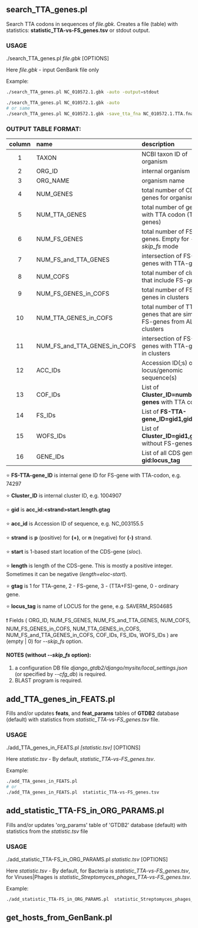 ## search_TTA_genes.pl
Search TTA codons in sequences of *file.gbk*.
Creates a file (table) with statistics: **statistic_TTA-vs-FS_genes.tsv** or stdout output.

### USAGE

./search_TTA_genes.pl *file.gbk* [OPTIONS]

Here *file.gbk* - input GenBank file only

Example:
```bash
./search_TTA_genes.pl NC_010572.1.gbk -auto -output=stdout

./search_TTA_genes.pl NC_010572.1.gbk -auto
# or same
./search_TTA_genes.pl NC_010572.1.gbk -save_tta_fna NC_010572.1.TTA.fna -save_tta_faa NC_010572.1.TTA.faa -output NC_010572.1.TTA.tsv
```

### OUTPUT TABLE FORMAT:

| column | name                  | description                                        | example |
|:------:|:----------------------|:---------------------------------------------------|:--------|
| 1      | TAXON                 | NCBI taxon ID of organism                          | 227882  |
| 2      | ORG\_ID               | internal organism ID                               | 167     |
| 3      | ORG_NAME              | organism name                                      | Streptomyces avermitilis MA-4680 = NBRC 14893 |
| 4      | NUM_GENES             | total number of CDS genes for organism             | 8025    |
| 5      | NUM_TTA_GENES         | total number of genes with TTA codon (TTA-genes)   | 274     |
| 6      | NUM_FS_GENES          | total number of FS-genes. Empty for *--skip_fs* mode | 1188    |
| 7      | NUM_FS_and_TTA_GENES  | intersection of FS-genes with TTA-genes            | 29      |
| 8      | NUM_COFS              | total number of clusters that include FS-genes     | 293     |
| 9      | NUM_FS_GENES_in_COFS  | total number of FS-genes in clusters               | 300     |
| 10     | NUM_TTA_GENES_in_COFS | total number of TTA-genes that are similar to FS-genes from ALL clusters | 124 |
| 11     | NUM_FS_and_TTA_GENES_in_COFS | intersection of FS-genes with TTA-genes in clusters | 11 |
| 12     | ACC_IDs               | Accession ID(;s) of locus/genomic sequence(s)      | NC_003155.5;NC_004719.1 |
| 13     | COF_IDs               | List of **Cluster_ID=number genes** with TTA codon | 1004907=3;1004909=1;... |
| 14     | FS_IDs                | List of **FS-TTA-gene_ID=gid1,gid2,...**           | 74297=NC_003155.5:p25699.4695.3,NC_003155.5:m28699.1078.3;... |
| 15     | WOFS\_IDs             | List of **Cluster_ID=gid1,gid2,...** without FS-genes | 1004907=NC_003155.5:m5172533.817.1,NC_003155.5:p9004239.817.1;... |
| 16     | GENE\_IDs             | List of all CDS genes as **gid:locus_tag**         | NC_003155.5:m1002287.1724.0:SAVERM_RS04685;... |

:star: **FS-TTA-gene_ID** is internal gene ID for FS-gene with TTA-codon, e.g. 74297

:star: **Cluster_ID** is internal cluster ID, e.g. 1004907

:star: **gid** is **acc_id:\<strand\>start.length.gtag**

:star: **acc_id** is Accession ID of sequence, e.g. NC_003155.5

:star: **strand** is **p** (positive) for **(+)**, or **n** (negative) for **(-)** strand.

:star: **start** is 1-based start location of the CDS-gene (*sloc*).

:star: **length** is length of the CDS-gene. This is mostly a positive integer. Sometimes it can be negative (*length=eloc-start*).

:star: **gtag** is 1 for TTA-gene, 2 - FS-gene, 3 - (TTA+FS)-gene, 0 - ordinary gene.

:star: **locus_tag** is name of LOCUS for the gene, e.g. SAVERM_RS04685

:exclamation: Fields ( ORG_ID, NUM_FS_GENES, NUM_FS_and_TTA_GENES, NUM_COFS, NUM_FS_GENES_in_COFS,
NUM_TTA_GENES_in_COFS, NUM_FS_and_TTA_GENES_in_COFS, COF_IDs, FS_IDs, WOFS_IDs ) are (empty | 0) for *--skip_fs* option.

#### NOTES (without *--skip_fs* option):
1. a configuration DB file *django_gtdb2/django/mysite/local_settings.json* (or specified by *--cfg_db*) is required.
2. BLAST program is required.


## add_TTA_genes_in_FEATS.pl
Fills and/or updates **feats**, and **feat_params** tables of **GTDB2** database (default)
with statistics from *statistic_TTA-vs-FS_genes.tsv* file.

### USAGE

./add_TTA_genes_in_FEATS.pl *[statistic.tsv]* [OPTIONS]

Here *statistic.tsv* - By default, *statistic_TTA-vs-FS_genes.tsv*.

Example:
```bash
./add_TTA_genes_in_FEATS.pl
# or
./add_TTA_genes_in_FEATS.pl  statistic_TTA-vs-FS_genes.tsv
```

## add_statistic_TTA-FS_in_ORG_PARAMS.pl
Fills and/or updates 'org_params' table of 'GTDB2' database (default) with statistics
from the *statistic.tsv* file

### USAGE

./add_statistic_TTA-FS_in_ORG_PARAMS.pl *statistic.tsv* [OPTIONS]

Here *statistic.tsv* - By default, for Bacteria is *statistic_TTA-vs-FS_genes.tsv*,
for Viruses|Phages is *statistic_Streptomyces_phages_TTA-vs-FS_genes.tsv*.

Example:
```bash
./add_statistic_TTA-FS_in_ORG_PARAMS.pl  statistic_Streptomyces_phages_TTA-vs-FS_genes.tsv -taxonomy Phage
```

## get_hosts_from_GenBank.pl

